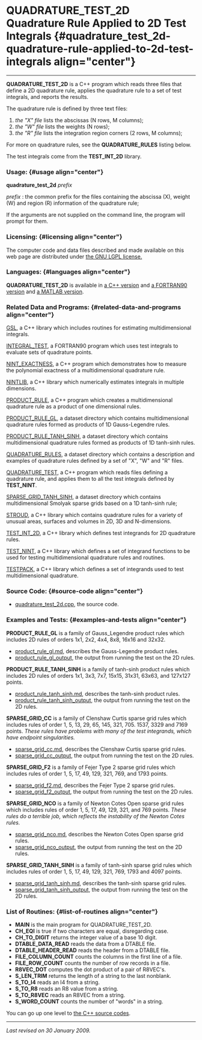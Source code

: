 QUADRATURE\_TEST\_2D\
Quadrature Rule Applied to 2D Test Integrals {#quadrature_test_2d-quadrature-rule-applied-to-2d-test-integrals align="center"}
============================================

------------------------------------------------------------------------

**QUADRATURE\_TEST\_2D** is a C++ program which reads three files that
define a 2D quadrature rule, applies the quadrature rule to a set of
test integrals, and reports the results.

The quadrature rule is defined by three text files:

1.  *the "X" file* lists the abscissas (N rows, M columns);
2.  *the "W" file* lists the weights (N rows);
3.  *the "R" file* lists the integration region corners (2 rows, M
    columns);

For more on quadrature rules, see the **QUADRATURE\_RULES** listing
below.

The test integrals come from the **TEST\_INT\_2D** library.

### Usage: {#usage align="center"}

**quadrature\_test\_2d** *prefix*

 *prefix* 
:   the common prefix for the files containing the abscissa (X),
    weight (W) and region (R) information of the quadrature rule;

If the arguments are not supplied on the command line, the program will
prompt for them.

### Licensing: {#licensing align="center"}

The computer code and data files described and made available on this
web page are distributed under [the GNU LGPL
license.](../../txt/gnu_lgpl.txt)

### Languages: {#languages align="center"}

**QUADRATURE\_TEST\_2D** is available in [a C++
version](../../master/quadrature_test_2d/quadrature_test_2d.md) and
[a FORTRAN90
version](../../f_src/quadrature_test_2d/quadrature_test_2d.md) and [a
MATLAB version](../../m_src/quadrature_test_2d/quadrature_test_2d.md).

### Related Data and Programs: {#related-data-and-programs align="center"}

[GSL](../../master/gsl/gsl.md), a C++ library which includes routines
for estimating multidimensional integrals.

[INTEGRAL\_TEST](../../f_src/integral_test/integral_test.md), a
FORTRAN90 program which uses test integrals to evaluate sets of
quadrature points.

[NINT\_EXACTNESS](../../master/nint_exactness/nint_exactness.md), a
C++ program which demonstrates how to measure the polynomial exactness
of a multidimensional quadrature rule.

[NINTLIB](../../master/nintlib/nintlib.md), a C++ library which
numerically estimates integrals in multiple dimensions.

[PRODUCT\_RULE](../../master/product_rule/product_rule.md), a C++
program which creates a multidimensional quadrature rule as a product of
one dimensional rules.

[PRODUCT\_RULE\_GL](../../datasets/product_rule_gl/product_rule_gl.md),
a dataset directory which contains multidimensional quadrature rules
formed as products of 1D Gauss-Legendre rules.

[PRODUCT\_RULE\_TANH\_SINH](../../datasets/product_rule_tanh_sinh/product_rule_tanh_sinh.md),
a dataset directory which contains multidimensional quadrature rules
formed as products of 1D tanh-sinh rules.

[QUADRATURE\_RULES](../../datasets/quadrature_rules/quadrature_rules.md),
a dataset directory which contains a description and examples of
quadrature rules defined by a set of "X", "W" and "R" files.

[QUADRATURE\_TEST](../../master/quadrature_test/quadrature_test.md),
a C++ program which reads files defining a quadrature rule, and applies
them to all the test integrals defined by **TEST\_NINT**.

[SPARSE\_GRID\_TANH\_SINH](../../datasets/sparse_grid_tanh_sinh/sparse_grid_tanh_sinh.md),
a dataset directory which contains multidimensional Smolyak sparse grids
based on a 1D tanh-sinh rule;

[STROUD](../../master/stroud/stroud.md), a C++ library which contains
quadrature rules for a variety of unusual areas, surfaces and volumes in
2D, 3D and N-dimensions.

[TEST\_INT\_2D](../../master/test_int_2d/test_int_2d.md), a C++
library which defines test integrands for 2D quadrature rules.

[TEST\_NINT](../../master/test_nint/test_nint.md), a C++ library
which defines a set of integrand functions to be used for testing
multidimensional quadrature rules and routines.

[TESTPACK](../../master/testpack/testpack.md), a C++ library which
defines a set of integrands used to test multidimensional quadrature.

### Source Code: {#source-code align="center"}

-   [quadrature\_test\_2d.cpp](quadrature_test_2d.cpp), the source code.

### Examples and Tests: {#examples-and-tests align="center"}

**PRODUCT\_RULE\_GL** is a family of Gauss\_Legendre product rules which
includes 2D rules of orders 1x1, 2x2, 4x4, 8x8, 16x16 and 32x32.

-   [product\_rule\_gl.md](../../datasets/product_rule_gl/product_rule_gl.md),
    describes the Gauss-Legendre product rules.
-   [product\_rule\_gl\_output](product_rule_gl_output.txt), the output
    from running the test on the 2D rules.

**PRODUCT\_RULE\_TANH\_SINH** is a family of tanh-sinh product rules
which includes 2D rules of orders 1x1, 3x3, 7x7, 15x15, 31x31, 63x63,
and 127x127 points.

-   [product\_rule\_tanh\_sinh.md](../../datasets/product_rule_tanh_sinh/product_rule_tanh_sinh.md),
    describes the tanh-sinh product rules.
-   [product\_rule\_tanh\_sinh\_output](product_rule_tanh_sinh_output.txt),
    the output from running the test on the 2D rules.

**SPARSE\_GRID\_CC** is a family of Clenshaw Curtis sparse grid rules
which includes rules of order 1, 5, 13, 29, 65, 145, 321, 705. 1537,
3329 and 7169 points. *These rules have problems with many of the test
integrands, which have endpoint singularities.*

-   [sparse\_grid\_cc.md](../../datasets/sparse_grid_cc/sparse_grid_cc.md),
    describes the Clenshaw Curtis sparse grid rules.
-   [sparse\_grid\_cc\_output](sparse_grid_cc_output.txt), the output
    from running the test on the 2D rules.

**SPARSE\_GRID\_F2** is a family of Fejer Type 2 sparse grid rules which
includes rules of order 1, 5, 17, 49, 129, 321, 769, and 1793 points.

-   [sparse\_grid\_f2.md](../../datasets/sparse_grid_f2/sparse_grid_f2.md),
    describes the Fejer Type 2 sparse grid rules.
-   [sparse\_grid\_f2\_output](sparse_grid_f2_output.txt), the output
    from running the test on the 2D rules.

**SPARSE\_GRID\_NCO** is a family of Newton Cotes Open sparse grid rules
which includes rules of order 1, 5, 17, 49, 129, 321, and 769 points.
*These rules do a terrible job, which reflects the instability of the
Newton Cotes rules.*

-   [sparse\_grid\_nco.md](../../datasets/sparse_grid_nco/sparse_grid_nco.md),
    describes the Newton Cotes Open sparse grid rules.
-   [sparse\_grid\_nco\_output](sparse_grid_nco_output.txt), the output
    from running the test on the 2D rules.

**SPARSE\_GRID\_TANH\_SINH** is a family of tanh-sinh sparse grid rules
which includes rules of order 1, 5, 17, 49, 129, 321, 769, 1793 and 4097
points.

-   [sparse\_grid\_tanh\_sinh.md](../../datasets/sparse_grid_tanh_sinh/sparse_grid_tanh_sinh.md),
    describes the tanh-sinh sparse grid rules.
-   [sparse\_grid\_tanh\_sinh\_output](sparse_grid_tanh_sinh_output.txt),
    the output from running the test on the 2D rules.

### List of Routines: {#list-of-routines align="center"}

-   **MAIN** is the main program for QUADRATURE\_TEST\_2D.
-   **CH\_EQI** is true if two characters are equal, disregarding case.
-   **CH\_TO\_DIGIT** returns the integer value of a base 10 digit.
-   **DTABLE\_DATA\_READ** reads the data from a DTABLE file.
-   **DTABLE\_HEADER\_READ** reads the header from a DTABLE file.
-   **FILE\_COLUMN\_COUNT** counts the columns in the first line of a
    file.
-   **FILE\_ROW\_COUNT** counts the number of row records in a file.
-   **R8VEC\_DOT** computes the dot product of a pair of R8VEC's.
-   **S\_LEN\_TRIM** returns the length of a string to the last
    nonblank.
-   **S\_TO\_I4** reads an I4 from a string.
-   **S\_TO\_R8** reads an R8 value from a string.
-   **S\_TO\_R8VEC** reads an R8VEC from a string.
-   **S\_WORD\_COUNT** counts the number of "words" in a string.

You can go up one level to [the C++ source codes](../cpp_src.md).

------------------------------------------------------------------------

*Last revised on 30 January 2009.*
